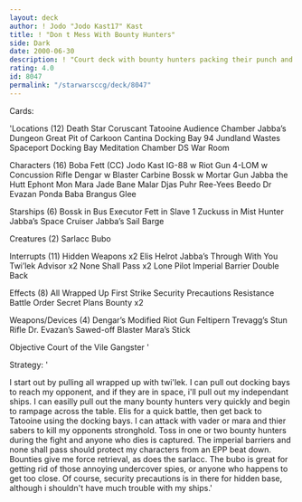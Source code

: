 ```yaml
---
layout: deck
author: ! Jodo "Jodo Kast17" Kast
title: ! "Don t Mess With Bounty Hunters"
side: Dark
date: 2000-06-30
description: ! "Court deck with bounty hunters packing their punch and feeding everything in site to the sarlacc."
rating: 4.0
id: 8047
permalink: "/starwarsccg/deck/8047"
---
```

Cards: 

'Locations (12)
Death Star
Coruscant
Tatooine
Audience Chamber
Jabba’s Dungeon
Great Pit of Carkoon
Cantina
Docking Bay 94
Jundland Wastes
Spaceport Docking Bay
Meditation Chamber
DS War Room

Characters (16)
Boba Fett (CC)
Jodo Kast
IG-88 w Riot Gun
4-LOM w Concussion Rifle
Dengar w Blaster Carbine
Bossk w Mortar Gun
Jabba the Hutt
Ephont Mon
Mara Jade
Bane Malar
Djas Puhr
Ree-Yees
Beedo
Dr Evazan
Ponda Baba
Brangus Glee

Starships (6)
Bossk in Bus
Executor
Fett in Slave 1
Zuckuss in Mist Hunter
Jabba’s Space Cruiser
Jabba’s Sail Barge

Creatures (2)
Sarlacc
Bubo

Interrupts (11)
Hidden Weapons x2
Elis Helrot
Jabba’s Through With You
Twi’lek Advisor x2
None Shall Pass x2
Lone Pilot
Imperial Barrier
Double Back

Effects (8)
All Wrapped Up
First Strike
Security Precautions
Resistance
Battle Order
Secret Plans
Bounty x2

Weapons/Devices (4)
Dengar’s Modified Riot Gun
Feltipern Trevagg’s Stun Rifle
Dr. Evazan’s Sawed-off Blaster
Mara’s Stick

Objective
Court of the Vile Gangster
'

Strategy: '

I start out by pulling all wrapped up with twi'lek.  I can pull out docking bays to reach my opponent, and if they are in space, i'll pull out my independant ships.
   I can easilly pull out the many bounty hunters very quickly and begin to rampage across the table.  Elis for a quick battle, then get back to Tatooine using the docking bays.  I can attack with vader or mara and thier sabers to kill my opponents stronghold.  Toss in one or two bounty hunters during the fight and anyone who dies is captured.
   The imperial barriers and none shall pass should protect my characters from an EPP beat down.  Bounties give me force retrieval, as does the sarlacc.  The bubo is great for getting rid of those annoying undercover spies, or anyone who happens to get too close.
   Of course, security precautions is in there for hidden base, although i shouldn't have much trouble with my ships.'
